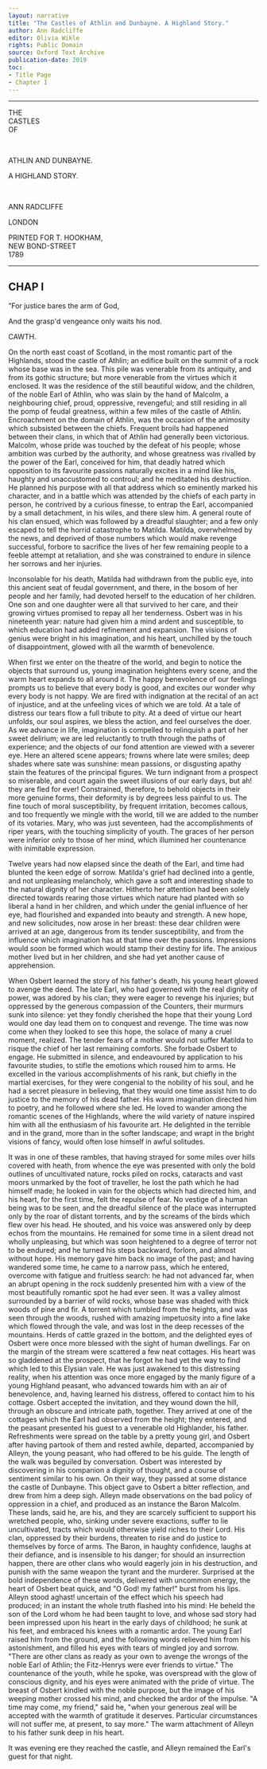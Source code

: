 ```yaml
---
layout: narrative
title: "The Castles of Athlin and Dunbayne. A Highland Story."
author: Ann Radcliffe
editor: Olivia Wikle
rights: Public Domain
source: Oxford Text Archive
publication-date: 2019
toc:
- Title Page
- Chapter I
---
```


---

<a id="title-page" />

<p class="centered large">THE<br>CASTLES<br>OF</p>
<br>
<p class="centered larger">ATHLIN AND DUNBAYNE.</p>

<p class="centered large">A HIGHLAND STORY.</p>
<br>

<p class="centered">ANN RADCLIFFE</p>

<p class="centered">LONDON</p>

<p class="centered">PRINTED FOR T. HOOKHAM,<br>NEW BOND-STREET<br>1789</p>

---

## CHAP I

”For justice bares the arm of God,

And the grasp'd vengeance only waits his nod.

CAWTH.

On the north east coast of Scotland, in the most romantic part of the Highlands, stood the castle of Athlin; an edifice built on the summit of a rock whose base was in the sea. This pile was venerable from its antiquity, and from its gothic structure; but more venerable from the virtues which it enclosed. It was the residence of the still beautiful widow, and the children, of the noble Earl of Athlin, who was slain by the hand of Malcolm, a neighbouring chief, proud, oppressive, revengeful; and still residing in all the pomp of feudal greatness, within a few miles of the castle of Athlin. Encroachment on the domain of Athlin, was the occasion of the animosity which subsisted between the chiefs. Frequent broils had happened between their clans, in which that of Athlin had generally been victorious. Malcolm, whose pride was touched by the defeat of his people; whose ambition was curbed by the authority, and whose greatness was rivalled by the power of the Earl, conceived for him, that deadly hatred which opposition to its favourite passions naturally excites in a mind like his, haughty and unaccustomed to controul; and he meditated his destruction. He planned his purpose with all that address which so eminently marked his character, and in a battle which was attended by the chiefs of each party in person, he contrived by a curious finesse, to entrap the Earl, accompanied by a small detachment, in his wiles, and there slew him. A general route of his clan ensued, which was followed by a dreadful slaughter; and a few only escaped to tell the horrid catastrophe to Matilda. Matilda, overwhelmed by the news, and deprived of those numbers which would make revenge successful, forbore to sacrifice the lives of her few remaining people to a feeble attempt at retaliation, and she was constrained to endure in silence her sorrows and her injuries.

Inconsolable for his death, Matilda had withdrawn from the public eye, into this ancient seat of feudal government, and there, in the bosom of her people and her family, had devoted herself to the education of her children. One son and one daughter were all that survived to her care, and their growing virtues promised to repay all her tenderness. Osbert was in his nineteenth year: nature had given him a mind ardent and susceptible, to which education had added refinement and expansion. The visions of genius were bright in his imagination, and his heart, unchilled by the touch of disappointment, glowed with all the warmth of benevolence.

When first we enter on the theatre of the world, and begin to notice the objects that surround us, young imagination heightens every scene, and the warm heart expands to all around it. The happy benevolence of our feelings prompts us to believe that every body is good, and excites our wonder why every body is not happy. We are fired with indignation at the recital of an act of injustice, and at the unfeeling vices of which we are told. At a tale of distress our tears flow a full tribute to pity. At a deed of virtue our heart unfolds, our soul aspires, we bless the action, and feel ourselves the doer. As we advance in life, imagination is compelled to relinquish a part of her sweet delirium; we are led reluctantly to truth through the paths of experience; and the objects of our fond attention are viewed with a severer eye. Here an altered scene appears; frowns where late were smiles; deep shades where sate was sunshine: mean passions, or disgusting apathy stain the features of the principal figures. We turn indignant from a prospect so miserable, and court again the sweet illusions of our early days, but ah! they are fled for ever! Constrained, therefore, to behold objects in their more genuine forms, their deformity is by degrees less painful to us. The fine touch of moral susceptibility, by frequent irritation, becomes callous, and too frequently we mingle with the world, till we are added to the number of its votaries.
Mary, who was just seventeen, had the accomplishments of riper years, with the touching simplicity of youth. The graces of her person were inferior only to those of her mind, which illumined her countenance with inimitable expression.

Twelve years had now elapsed since the death of the Earl, and time had blunted the keen edge of sorrow. Matilda's grief had declined into a gentle, and not unpleasing melancholy, which gave a soft and interesting shade to the natural dignity of her character. Hitherto her attention had been solely directed towards rearing those virtues which nature had planted with so liberal a hand in her children, and which under the genial influence of her eye, had flourished and expanded into beauty and strength. A new hope, and new solicitudes, now arose in her breast: these dear children were arrived at an age, dangerous from its tender susceptibility, and from the influence which imagination has at that time over the passions. Impressions would soon be formed which would stamp their destiny for life. The anxious mother lived but in her children, and she had yet another cause of apprehension.

When Osbert learned the story of his father's death, his young heart glowed to avenge the deed. The late Earl, who had governed with the real dignity of power, was adored by his clan; they were eager to revenge his injuries; but oppressed by the generous compassion of the Counters, their murmurs sunk into silence: yet they fondly cherished the hope that their young Lord would one day lead them on to conquest and revenge. The time was now come when they looked to see this hope, the solace of many a cruel moment, realized. The tender fears of a mother would not suffer Matilda to risque the chief of her last remaining comforts. She forbade Osbert to engage. He submitted in silence, and endeavoured by application to his favourite studies, to stifle the emotions which roused him to arms. He excelled in the various accomplishments of his rank, but chiefly in the martial exercises, for they were congenial to the nobility of his soul, and he had a secret pleasure in believing, that they would one time assist him to do justice to the memory of his dead father. His warm imagination directed him to poetry, and he followed where she led. He loved to wander among the romantic scenes of the Highlands, where the wild variety of nature inspired him with all the enthusiasm of his favourite art. He delighted in the terrible and in the grand, more than in the softer landscape; and wrapt in the bright visions of fancy, would often lose himself in awful solitudes.

It was in one of these rambles, that having strayed for some miles over hills covered with heath, from whence the eye was presented with only the bold outlines of uncultivated nature, rocks piled on rocks, cataracts and vast moors unmarked by the foot of traveller, he lost the path which he had himself made; he looked in vain for the objects which had directed him, and his heart, for the first time, felt the repulse of fear. No vestige of a human being was to be seen, and the dreadful silence of the place was interrupted only by the roar of distant torrents, and by the screams of the birds which flew over his head. He shouted, and his voice was answered only by deep echos from the mountains. He remained for some time in a silent dread not wholly unpleasing, but which was soon heightened to a degree of terror not to be endured; and he turned his steps backward, forlorn, and almost without hope. His memory gave him back no image of the past; and having wandered some time, he came to a narrow pass, which he entered, overcome with fatigue and fruitless search: he had not advanced far, when an abrupt opening in the rock suddenly presented him with a view of the most beautifully romantic spot he had ever seen. It was a valley almost surrounded by a barrier of wild rocks, whose base was shaded with thick woods of pine and fir. A torrent which tumbled from the heights, and was seen through the woods, rushed with amazing impetuosity into a fine lake which flowed through the vale, and was lost in the deep recesses of the mountains. Herds of cattle grazed in the bottom, and the delighted eyes of Osbert were once more blessed with the sight of human dwellings. Far on the margin of the stream were scattered a few neat cottages. His heart was so gladdened at the prospect, that he forgot he had yet the way to find which led to this Elysian vale. He was just awakened to this distressing reality, when his attention was once more engaged by the manly figure of a young Highland peasant, who advanced towards him with an air of benevolence, and, having learned his distress, offered to contact him to his cottage. Osbert accepted the invitation, and they wound down the hill, through an obscure and intricate path, together. They arrived at one of the cottages which the Earl had observed from the height; they entered, and the peasant presented his guest to a venerable old Highlander, his father. Refreshments were spread on the table by a pretty young girl, and Osbert after having partook of them and rested awhile, departed, accompanied by Alleyn, the young peasant, who had offered to be his guide. The length of the walk was beguiled by conversation. Osbert was interested by discovering in his companion a dignity of thought, and a course of sentiment similar to his own. On their way, they passed at some distance the castle of Dunbayne. This object gave to Osbert a bitter reflection, and drew from him a deep sigh. Alleyn made observations on the bad policy of oppression in a chief, and produced as an instance the Baron Malcolm. These lands, said he, are his, and they are scarcely sufficient to support his wretched people, who, sinking under severe exactions, suffer to lie uncultivated, tracts which would otherwise yield riches to their Lord. His clan, oppressed by their burdens, threaten to rise and do justice to themselves by force of arms. The Baron, in haughty confidence, laughs at their defiance, and is insensible to his danger; for should an insurrection happen, there are other clans who would eagerly join in his destruction, and punish with the same weapon the tyrant and the murderer. Surprised at the bold independence of these words, delivered with uncommon energy, the heart of Osbert beat quick, and "O God! my father!" burst from his lips. Alleyn stood aghast! uncertain of the effect which his speech had produced; in an instant the whole truth flashed into his mind: He beheld the son of the Lord whom he had been taught to love, and whose sad story had been impressed upon his heart in the early days of childhood; he sunk at his feet, and embraced his knees with a romantic ardor. The young Earl raised him from the ground, and the following words relieved him from his astonishment, and filled his eyes with tears of mingled joy and sorrow. "There are other clans as ready as your own to avenge the wrongs of the noble Earl of Athlin; the Fitz-Henrys were ever friends to virtue." The countenance of the youth, while he spoke, was overspread with the glow of conscious dignity, and his eyes were animated with the pride of virtue. The breast of Osbert kindled with the noble purpose, but the image of his weeping mother crossed his mind, and checked the ardor of the impulse. "A time may come, my friend," said he, "when your generous zeal will be accepted with the warmth of gratitude it deserves. Particular circumstances will not suffer me, at present, to say more." The warm attachment of Alleyn to his father sunk deep in his heart.

It was evening ere they reached the castle, and Alleyn remained the Earl's guest for that night.
